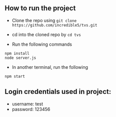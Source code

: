 ## How to run the project

* Clone the repo using ```git clone https://github.com/incredible5/tvs.git```

* cd into the cloned repo by ```cd tvs```

* Run the following commands

```
npm install
node server.js
```
* In another terminal, run the following
```
npm start
```

## Login credentials used in project:
* username: test
* password: 123456
